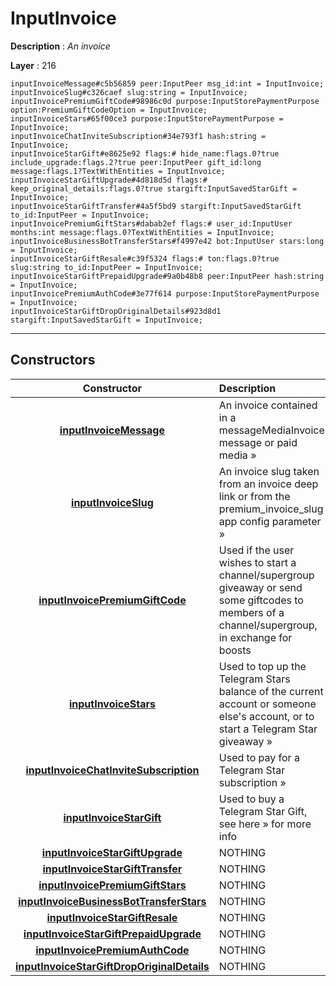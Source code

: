 # InputInvoice

**Description** : *An invoice*

**Layer** : 216

```tl
inputInvoiceMessage#c5b56859 peer:InputPeer msg_id:int = InputInvoice;
inputInvoiceSlug#c326caef slug:string = InputInvoice;
inputInvoicePremiumGiftCode#98986c0d purpose:InputStorePaymentPurpose option:PremiumGiftCodeOption = InputInvoice;
inputInvoiceStars#65f00ce3 purpose:InputStorePaymentPurpose = InputInvoice;
inputInvoiceChatInviteSubscription#34e793f1 hash:string = InputInvoice;
inputInvoiceStarGift#e8625e92 flags:# hide_name:flags.0?true include_upgrade:flags.2?true peer:InputPeer gift_id:long message:flags.1?TextWithEntities = InputInvoice;
inputInvoiceStarGiftUpgrade#4d818d5d flags:# keep_original_details:flags.0?true stargift:InputSavedStarGift = InputInvoice;
inputInvoiceStarGiftTransfer#4a5f5bd9 stargift:InputSavedStarGift to_id:InputPeer = InputInvoice;
inputInvoicePremiumGiftStars#dabab2ef flags:# user_id:InputUser months:int message:flags.0?TextWithEntities = InputInvoice;
inputInvoiceBusinessBotTransferStars#f4997e42 bot:InputUser stars:long = InputInvoice;
inputInvoiceStarGiftResale#c39f5324 flags:# ton:flags.0?true slug:string to_id:InputPeer = InputInvoice;
inputInvoiceStarGiftPrepaidUpgrade#9a0b48b8 peer:InputPeer hash:string = InputInvoice;
inputInvoicePremiumAuthCode#3e77f614 purpose:InputStorePaymentPurpose = InputInvoice;
inputInvoiceStarGiftDropOriginalDetails#923d8d1 stargift:InputSavedStarGift = InputInvoice;
```

---

## Constructors

| Constructor | Description |
| :---: | :--- |
| [**inputInvoiceMessage**](constructor/inputInvoiceMessage) | An invoice contained in a messageMediaInvoice message or paid media » |
| [**inputInvoiceSlug**](constructor/inputInvoiceSlug) | An invoice slug taken from an invoice deep link or from the premium_invoice_slug app config parameter » |
| [**inputInvoicePremiumGiftCode**](constructor/inputInvoicePremiumGiftCode) | Used if the user wishes to start a channel/supergroup giveaway or send some giftcodes to members of a channel/supergroup, in exchange for boosts |
| [**inputInvoiceStars**](constructor/inputInvoiceStars) | Used to top up the Telegram Stars balance of the current account or someone else's account, or to start a Telegram Star giveaway » |
| [**inputInvoiceChatInviteSubscription**](constructor/inputInvoiceChatInviteSubscription) | Used to pay for a Telegram Star subscription » |
| [**inputInvoiceStarGift**](constructor/inputInvoiceStarGift) | Used to buy a Telegram Star Gift, see here » for more info |
| [**inputInvoiceStarGiftUpgrade**](constructor/inputInvoiceStarGiftUpgrade) | NOTHING |
| [**inputInvoiceStarGiftTransfer**](constructor/inputInvoiceStarGiftTransfer) | NOTHING |
| [**inputInvoicePremiumGiftStars**](constructor/inputInvoicePremiumGiftStars) | NOTHING |
| [**inputInvoiceBusinessBotTransferStars**](constructor/inputInvoiceBusinessBotTransferStars) | NOTHING |
| [**inputInvoiceStarGiftResale**](constructor/inputInvoiceStarGiftResale) | NOTHING |
| [**inputInvoiceStarGiftPrepaidUpgrade**](constructor/inputInvoiceStarGiftPrepaidUpgrade) | NOTHING |
| [**inputInvoicePremiumAuthCode**](constructor/inputInvoicePremiumAuthCode) | NOTHING |
| [**inputInvoiceStarGiftDropOriginalDetails**](constructor/inputInvoiceStarGiftDropOriginalDetails) | NOTHING |